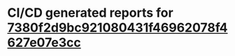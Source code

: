 # CI/CD generated reports for [7380f2d9bc921080431f46962078f4627e07e3cc](https://github.com/hydephp/develop/commit/7380f2d9bc921080431f46962078f4627e07e3cc)
